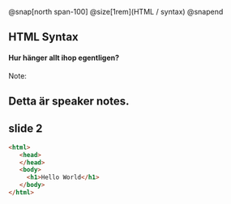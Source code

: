 @snap[north span-100]
@size[1rem](HTML / syntax)
@snapend
## HTML Syntax
#### Hur hänger allt ihop egentligen?
Note: 

Detta är speaker notes.
---
## slide 2

```html
<html>
   <head>
   </head>
   <body>
     <h1>Hello World</h1>
   </body>
</html>
```